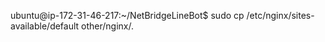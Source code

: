 ubuntu@ip-172-31-46-217:~/NetBridgeLineBot$ sudo cp /etc/nginx/sites-available/default other/nginx/.
